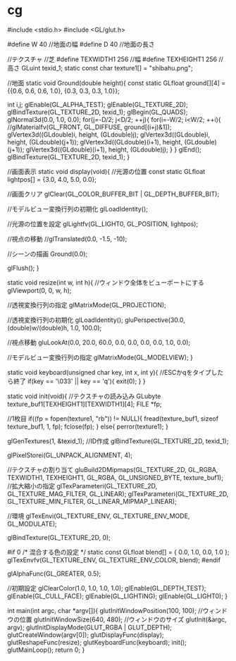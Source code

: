 # cg

#include <stdio.h>
#include <GL/glut.h>

#define W 40 //地面の幅
#define D 40 //地面の長さ

//テクスチャ
//芝
#define TEXWIDTH1 256 //幅
#define TEXHEIGHT1 256 //高さ
GLuint texid_1;
static const char texture1[] = "shibahu.png";

//地面
static void Ground(double height){
const static GLfloat ground[][4] =
  {{0.6, 0.6, 0.6, 1.0},
   {0.3, 0.3, 0.3, 1.0}};

 int i,j;
 glEnable(GL_ALPHA_TEST);
 glEnable(GL_TEXTURE_2D);
 glBindTexture(GL_TEXTURE_2D, texid_1);
 glBegin(GL_QUADS);
 glNormal3d(0.0, 1.0, 0.0);
 for(j=-D/2; j<D/2; ++j){
   for(i=-W/2; i<W/2; ++i){
     //glMaterialfv(GL_FRONT, GL_DIFFUSE, ground[(i+j)&1]);
     glVertex3d((GLdouble)i, height, (GLdouble)j);
     glVertex3d((GLdouble)i, height, (GLdouble)(j+1));
     glVertex3d((GLdouble)(i+1), height, (GLdouble)(j+1));
     glVertex3d((GLdouble)(i+1), height, (GLdouble)j);
   }
 }
 glEnd();
 glBindTexture(GL_TEXTURE_2D, texid_1);
}

//画面表示
static void display(void){
  //光源の位置
  const static GLfloat lightpos[] = {3.0, 4.0, 5.0, 0.0};

  //画面クリア
  glClear(GL_COLOR_BUFFER_BIT | GL_DEPTH_BUFFER_BIT);

  //モデルビュー変換行列の初期化
  glLoadIdentity();

  //光源の位置を設定
  glLightfv(GL_LIGHT0, GL_POSITION, lightpos);

  //視点の移動
  //glTranslated(0.0, -1.5, -10);

  //シーンの描画
  Ground(0.0);

  glFlush();
}

static void resize(int w, int h){
  //ウィンドウ全体をビューポートにする
  glViewport(0, 0, w, h);

  //透視変換行列の指定
  glMatrixMode(GL_PROJECTION);

  //透視変換行列の初期化
  glLoadIdentity();
  gluPerspective(30.0, (double)w/(double)h, 1.0, 100.0);
  
  //視点移動
  gluLookAt(0.0, 20.0, 60.0, 0.0, 0.0, 0.0, 0.0, 1.0, 0.0);

  //モデルビュー変換行列の指定
  glMatrixMode(GL_MODELVIEW);
}

static void keyboard(unsigned char key, int x, int y){
  //ESCかqをタイプしたら終了
  if(key == '\033' || key == 'q'){
    exit(0);
  }
}

static void init(void){
  //テクスチャの読み込み
  GLubyte texture_buf1[TEXHEIGHT1][TEXWIDTH1][4];
  FILE *fp;

  //1枚目
  if((fp = fopen(texture1, "rb")) != NULL){
    fread(texture_buf1, sizeof texture_buf1, 1, fp);
    fclose(fp);
  }
  else{
    perror(texture1);
  }

  glGenTextures(1, &texid_1); //ID作成
  glBindTexture(GL_TEXTURE_2D, texid_1);

  glPixelStorei(GL_UNPACK_ALIGNMENT, 4);

  //テクスチャの割り当て
  gluBuild2DMipmaps(GL_TEXTURE_2D, GL_RGBA, TEXWIDTH1, TEXHEIGHT1,
		    GL_RGBA, GL_UNSIGNED_BYTE, texture_buf1);
  //拡大縮小の指定
  glTexParameteri(GL_TEXTURE_2D, GL_TEXTURE_MAG_FILTER, GL_LINEAR);
  glTexParameteri(GL_TEXTURE_2D, GL_TEXTURE_MIN_FILTER, GL_LINEAR_MIPMAP_LINEAR);

  //環境
  glTexEnvi(GL_TEXTURE_ENV, GL_TEXTURE_ENV_MODE, GL_MODULATE);

  glBindTexture(GL_TEXTURE_2D, 0);
  
#if 0
  /* 混合する色の設定 */
  static const GLfloat blend[] = { 0.0, 1.0, 0.0, 1.0 };
  glTexEnvfv(GL_TEXTURE_ENV, GL_TEXTURE_ENV_COLOR, blend);
#endif

  glAlphaFunc(GL_GREATER, 0.5);

  //初期設定
  glClearColor(1.0, 1.0, 1.0, 1.0);
  glEnable(GL_DEPTH_TEST);
  glEnable(GL_CULL_FACE);
  glEnable(GL_LIGHTING);
  glEnable(GL_LIGHT0);
}

int main(int argc, char *argv[]){
  glutInitWindowPosition(100, 100);  //ウィンドウの位置
  glutInitWindowSize(640, 480);  //ウィンドウのサイズ
  glutInit(&argc, argv);
  glutInitDisplayMode(GLUT_RGBA | GLUT_DEPTH);
  glutCreateWindow(argv[0]);
  glutDisplayFunc(display);
  glutReshapeFunc(resize);
  glutKeyboardFunc(keyboard);
  init();
  glutMainLoop();
  return 0;
}
